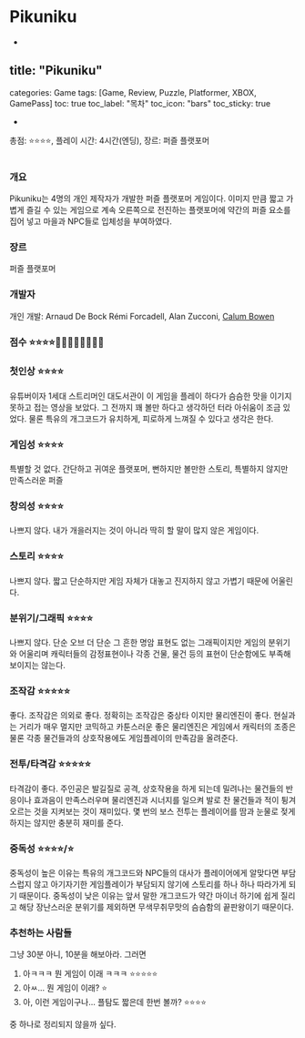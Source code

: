 # Pikuniku

-

## title: "Pikuniku"
categories: Game
tags: [Game, Review, Puzzle, Platformer, XBOX, GamePass]
toc: true
toc_label: "목차"
toc_icon: "bars"
toc_sticky: true

-

총점: ⭐⭐⭐⭐, 플레이 시간: 4시간(엔딩), 장르: 퍼즐 플랫포머

![]()

### 개요

Pikuniku는 4명의 개인 제작자가 개발한 퍼즐 플랫포머 게임이다. 이미지 만큼 짧고 가볍게 즐길 수 있는 게임으로 계속 오른쪽으로 전진하는 플랫포머에 약간의 퍼즐 요소를 집어 넣고 마을과 NPC들로 입체성을 부여하였다.

### 장르

퍼즐 플랫포머

### 개발자

개인 개발: Arnaud De Bock Rémi Forcadell, Alan Zucconi, [Calum Bowen](https://namu.wiki/w/bo%20en)

### 점수 ⭐⭐⭐⭐💎💎💎💎💎💎**💩🎁**

### 첫인상 ⭐⭐⭐⭐

유튜버이자 1세대 스트리머인 대도서관이 이 게임을 플레이 하다가 슴슴한 맛을 이기지 못하고 접는 영상을 보았다. 그 전까지 꽤 볼만 하다고 생각하던 터라 아쉬움이 조금 있었다. 물론 특유의 개그코드가 유치하게, 피로하게 느껴질 수 있다고 생각은 한다.

### 게임성 ⭐⭐⭐⭐

특별할 것 없다. 간단하고 귀여운 플랫포머, 뻔하지만 볼만한 스토리, 특별하지 않지만 만족스러운 퍼즐

### 창의성 ⭐⭐⭐⭐

나쁘지 않다. 내가 개을러지는 것이 아니라 딱히 할 말이 많지 않은 게임이다.

### 스토리 ⭐⭐⭐⭐

나쁘지 않다. 짧고 단순하지만 게임 자체가 대놓고 진지하지 않고 가볍기 때문에 어울린다.

### 분위기/그래픽 ⭐⭐⭐⭐

나쁘지 않다. 단순 오브 더 단순 그 흔한 명암 표현도 없는 그래픽이지만 게임의 분위기와 어울리며 캐릭터들의 감정표현이나 각종 건물, 물건 등의 표현이 단순함에도 부족해 보이지는 않는다.

### 조작감 ⭐⭐⭐⭐⭐

좋다.  조작감은 의외로 좋다. 정확히는 조작감은 중상타 이지만 물리엔진이 좋다. 현실과는 거리가 매우 멀지만 코믹하고 카툰스러운 좋은 물리엔진은 게임에서 캐릭터의 조종은 물론 각종 물건들과의 상호작용에도 게임플레이의 만족감을 올려준다.

### 전투/타격감 ⭐⭐⭐⭐⭐

타격감이 좋다. 주인공은 발길질로 공격, 상호작용을 하게 되는데 밀려나는 물건들의 반응이나 효과음이 만족스러우며 물리엔진과 시너지를 일으켜 발로 찬 물건들과 적이 튕겨 오르는 것을 지켜보는 것이 재미있다. 몇 번의 보스 전투는 플레이어를 땀과 눈물로 젖게하지는 않지만 충분히 재미를 준다.

### 중독성 ⭐⭐⭐⭐/⭐

중독성이 높은 이유는 특유의 개그코드와 NPC들의 대사가 플레이어에게 알맞다면 부담스럽지 않고 아기자기한 게임플레이가 부담되지 않기에 스토리를 하나 하나 따라가게 되기 때문이다. 중독성이 낮은 이유는 앞서 말한 개그코드가 약간 마이너 하기에 쉽게 질리고 해당 장난스러운 분위기를 제외하면 무색무취무맛의 슴슴함의 끝판왕이기 때문이다.

### 추천하는 사람들

그냥 30분 아니, 10분을 해보아라. 그러면

1. 아ㅋㅋㅋ 뭔 게임이 이래 ㅋㅋㅋ ⭐⭐⭐⭐⭐
2. 아ㅆ… 뭔 게임이 이래? ⭐
3. 아, 이런 게임이구나… 플탐도 짧은데 한번 볼까? ⭐⭐⭐⭐

중 하나로 정리되지 않을까 싶다.
